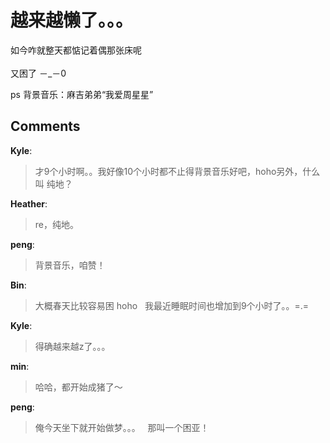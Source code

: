 # 越来越懒了。。。

<div id="msgcns!9884D0A402622CB2!2334" class="bvMsg"><p>如今咋就整天都惦记着偶那张床呢<br /><br />又困了 －_－0<br /></p>
<p>ps 背景音乐：麻吉弟弟“我爱周星星”</p></div>

## Comments

**Kyle**:
> 才9个小时啊。。我好像10个小时都不止得背景音乐好吧，hoho另外，什么叫 纯地？

**Heather**:
> re，纯地。

**peng**:
> 背景音乐，咱赞！

**Bin**:
> 大概春天比较容易困 hoho
 
我最近睡眠时间也增加到9个小时了。。=.=

**Kyle**:
> 得确越来越z了。。。

**min**:
> 哈哈，都开始成猪了～

**peng**:
> 俺今天坐下就开始做梦。。。
 
那叫一个困亚！

